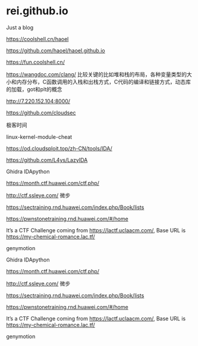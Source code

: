 # rei.github.io
Just a blog

https://coolshell.cn/haoel

https://github.com/haoel/haoel.github.io

https://fun.coolshell.cn/

https://wangdoc.com/clang/
比较关键的比如堆和栈的布局，各种变量类型的大小和内存分布，C函数调用的入栈和出栈方式，C代码的编译和链接方式，动态库的加载，got和plt的概念

http://7.220.152.104:8000/

https://github.com/cloudsec

极客时间

linux-kernel-module-cheat

https://od.cloudsploit.top/zh-CN/tools/IDA/

https://github.com/L4ys/LazyIDA

Ghidra
IDApython

https://month.ctf.huawei.com/ctf.php/

http://ctf.ssleye.com/
微步

https://sectraining.rnd.huawei.com/index.php/Book/lists

https://pwnstonetraining.rnd.huawei.com/#/home

It’s a CTF Challenge coming from https://lactf.uclaacm.com/, Base URL is https://my-chemical-romance.lac.tf/

genymotion

Ghidra
IDApython

https://month.ctf.huawei.com/ctf.php/

http://ctf.ssleye.com/
微步

https://sectraining.rnd.huawei.com/index.php/Book/lists

https://pwnstonetraining.rnd.huawei.com/#/home

It’s a CTF Challenge coming from https://lactf.uclaacm.com/, Base URL is https://my-chemical-romance.lac.tf/

genymotion
